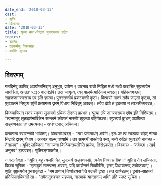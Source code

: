 ```yaml
---
date_end: '2018-03-13'
cast:
- श्रुतिः
- विश्वासः
date: '2018-03-13'
title: श्रुत्या भग्न-निद्रया पुत्रपालनय् उद्वेगः
topics:
- शान्तिः
- गृहकर्मसु निरुत्साहः
- कर्मणि कुभावः

---
```


## विवरणम्
गतदिनेषु क्वचिद् अपर्याप्तनिद्राम् अनुभूय, प्रायेण ९ वादनाद् रात्रौ निद्रिता मध्ये मध्ये कदाचित् सुप्रत्ययेन जागरिता, अन्ततः ५:३० वादनेऽपि। तदा जागृत्य, त्वम् पालयेत्यादिकम् अवदत्। बहिस्त्वगच्छत् सहजजागरणसमय एष इति ज्ञात्वा। पुनरसन्तोषं प्रकटयन्ती दृष्टा। विश्वासो मातरं तदैव जागृतां दृष्ट्वा, तां पुत्रपालने नियुज्य श्रुतिं प्रत्यागत्य द्वारम् पिधाय निद्रितुम् अवदत्। तवैव दोषो तं दृढतया न त्यजसीत्यवदत्।

किञ्चाचिरान् मातरं स्मृत्वा सुप्रत्ययो ऽधिकं रोदनम् प्रारभत। श्रुत्या ऽपि जागरणसमय एवैष इति निश्चितम्। "त्वन्मातुर् लूतादर्शनादिकेन सान्त्वने कौशलं नास्ती"त्युक्त्वा बहिर्गतञ्च। सुप्रत्ययं दुग्धम् पाययित्वा सङ्गणकाग्र एव तमत्यजत् - अर्धवादनाद् अधिकम्।

प्रत्यागत्य स्वासन्तोषे भाषितम्। विश्वासोऽवदत् - "तवा ऽसामार्थम् अवैमि। इतः परं त्वं स्वशय्यां बहिर् नीत्वा निद्राहि द्वारम् पिधाय। अहमत्र बालम् पश्यामि। तव सामर्थ्यं नास्तीति स्मर, मध्ये रुदितं श्रुत्वाऽपि नागच्छ - तेनालम्"। श्रुतिर् लज्जिता "नागरत्ना किञ्चिन्तयती"ति प्रायेण, तिरोऽकरोत्। विश्वासः - "तवेच्छा। तर्ह्य् अनुभव" इत्यवदत्। श्रुतिरङ्ग्यकरोत्।

नागरत्नोक्ता - "श्रुतिर् बहु त्यजति चेत् सुप्रत्ययं सङ्गणकाग्रे, त्वयैव निष्कासनीयः।" श्रुतिस् तेन लज्जिता, किञ्च सूचिता - "एतादृशं सान्त्वनम् अवरम्, यदि कार्यान्तरं चिकीर्षसि, द्वारम् पिधायान्तर् उपवेष्टव्यम्"।
श्रुतिः सुप्रत्ययेन पुनराकृष्टा - "मम प्राणान् निष्पीडयसी"ति वदन्ती‌ दृष्टा। तत् खण्डितम्। दुर्भाव-साहज्यं प्रतिपिपादयिषन्ती सा - "तवैतादृशवचनं सहजम्, नास्माकं श्रान्तानाम् अपि" इति स्पष्टं सूचिता।


